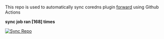 This repo is used to automatically sync coredns plugin [forward](https://github.com/QZLin/forward) using Github Actions

**sync job ran [168] times**

[![Sync Repo](https://github.com/QZLin/coredns-extract/actions/workflows/sync.yaml/badge.svg)](https://github.com/QZLin/coredns-extract/actions/workflows/sync.yaml)
